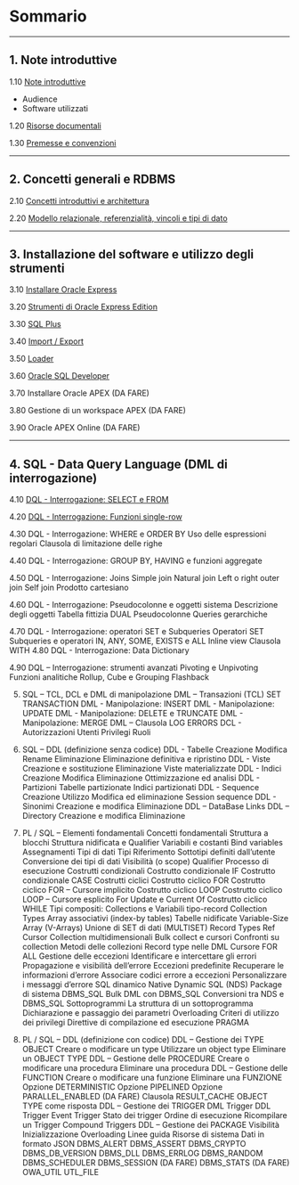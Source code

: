 # Sommario

-----------------------------------
## 1. Note introduttive

1.10 [Note introduttive](https://github.com/pmarconcini/DB_Oracle_Corso_Base/edit/master/110_note_introduttive.md)
- Audience
- Software utilizzati

1.20 [Risorse documentali](https://github.com/pmarconcini/DB_Oracle_Corso_Base/blob/master/120_risorse_documentali)

1.30 [Premesse e convenzioni](https://github.com/pmarconcini/DB_Oracle_Corso_Base/blob/master/130_premesse_e_convenzioni.md) 

-----------------------------------
## 2. Concetti generali e RDBMS

2.10 [Concetti introduttivi e architettura](https://github.com/pmarconcini/DB_Oracle_Corso_Base/blob/master/210_concetti_introduttivi_e_architettura.md)

2.20 [Modello relazionale, referenzialità, vincoli e tipi di dato](https://github.com/pmarconcini/DB_Oracle_Corso_Base/edit/master/220_modello_relazionale_referenzialita_vincoli_tipi.md)

-----------------------------------
## 3.	Installazione del software e utilizzo degli strumenti

3.10 [Installare Oracle Express](https://github.com/pmarconcini/DB_Oracle_Corso_Base/blob/master/310_installare_oracle_express.md)

3.20 [Strumenti di Oracle Express Edition](https://github.com/pmarconcini/DB_Oracle_Corso_Base/blob/master/320_strumenti_oracle_express.md)

3.30 [SQL Plus](https://github.com/pmarconcini/DB_Oracle_Corso_Base/blob/master/330_sql_plus.md)

3.40 [Import / Export](https://github.com/pmarconcini/DB_Oracle_Corso_Base/blob/master/340_import_export.md)

3.50 [Loader](https://github.com/pmarconcini/DB_Oracle_Corso_Base/blob/master/350_loader.md)

3.60 [Oracle SQL Developer](https://github.com/pmarconcini/DB_Oracle_Corso_Base/blob/master/360_sql_developer.md)

3.70 Installare Oracle APEX (DA FARE)

3.80 Gestione di un workspace APEX (DA FARE)

3.90 Oracle APEX Online (DA FARE)

-----------------------------------
## 4.	SQL - Data Query Language (DML di interrogazione)

4.10 [DQL - Interrogazione: SELECT e FROM](410_sql_dql_select_from.md)

4.20 [DQL - Interrogazione: Funzioni single-row](420_sql_dql_funzioni_single_row.md)
  
4.30 DQL - Interrogazione: WHERE e ORDER BY
  Uso delle espressioni regolari
  Clausola di limitazione delle righe

4.40 DQL - Interrogazione: GROUP BY, HAVING e funzioni aggregate

4.50 DQL - Interrogazione: Joins
  Simple join
  Natural join
  Left o right outer join
  Self join
  Prodotto cartesiano

4.60 DQL - Interrogazione: Pseudocolonne e oggetti sistema
  Descrizione degli oggetti
  Tabella fittizia DUAL
  Pseudocolonne
  Queries gerarchiche

4.70 DQL - Interrogazione: operatori SET e Subqueries
  Operatori SET
  Subqueries e operatori IN, ANY, SOME, EXISTS e ALL
  Inline view
  Clausola WITH
4.80 DQL - Interrogazione: Data Dictionary

4.90 DQL – Interrogazione: strumenti avanzati
  Pivoting e Unpivoting
  Funzioni analitiche
  Rollup, Cube e Grouping
  Flashback

5.	SQL – TCL, DCL e DML di manipolazione
DML – Transazioni (TCL)
  SET TRANSACTION
DML - Manipolazione: INSERT
DML - Manipolazione: UPDATE
DML - Manipolazione: DELETE e TRUNCATE
DML - Manipolazione: MERGE
DML – Clausola LOG ERRORS
DCL - Autorizzazioni
  Utenti
  Privilegi
  Ruoli

6.	SQL – DDL (definizione senza codice)
DDL - Tabelle
  Creazione
  Modifica
  Rename
  Eliminazione
  Eliminazione definitiva e ripristino
DDL - Viste
  Creazione e sostituzione
  Eliminazione
  Viste materializzate
DDL - Indici
  Creazione
  Modifica
  Eliminazione
  Ottimizzazione ed analisi
DDL - Partizioni
  Tabelle partizionate
  Indici partizionati
DDL - Sequence
  Creazione
  Utilizzo
  Modifica ed eliminazione
  Session sequence
DDL - Sinonimi
  Creazione e modifica
  Eliminazione
DDL – DataBase Links
DDL – Directory
  Creazione e modifica
  Eliminazione

7.	PL / SQL – Elementi fondamentali
Concetti fondamentali
  Struttura a blocchi
  Struttura nidificata e Qualifier
  Variabili e costanti
  Bind variables
  Assegnamenti
  Tipi di dati
  Tipi Riferimento
  Sottotipi definiti dall’utente
  Conversione dei tipi di dati
  Visibilità (o scope)
  Qualifier
  Processo di esecuzione
Costrutti condizionali
  Costrutto condizionale IF
  Costrutto condizionale CASE
Costrutti ciclici
  Costrutto ciclico FOR
  Costrutto ciclico FOR – Cursore implicito
  Costrutto ciclico LOOP
  Costrutto ciclico LOOP – Cursore esplicito
  For Update e Current Of
  Costrutto ciclico WHILE
Tipi compositi: Collections e Variabili tipo-record
  Collection Types
  Array associativi (index-by tables)
  Tabelle nidificate
  Variable-Size Array (V-Arrays)
  Unione di SET di dati (MULTISET)
  Record Types
  Ref Cursor
  Collection multidimensionali
  Bulk collect e cursori
  Confronti su collection
  Metodi delle collezioni
  Record type nelle DML
  Cursore FOR ALL
Gestione delle eccezioni
  Identificare e intercettare gli errori
  Propagazione e visibilità dell’errore
  Eccezioni predefinite
  Recuperare le informazioni d’errore
  Associare codici errore a eccezioni
  Personalizzare i messaggi d’errore
SQL dinamico
  Native Dynamic SQL (NDS)
  Package di sistema DBMS_SQL
  Bulk DML con DBMS_SQL
  Conversioni tra NDS e DBMS_SQL
  Sottoprogrammi
  La struttura di un sottoprogramma
  Dichiarazione e passaggio dei parametri
  Overloading
  Criteri di utilizzo dei privilegi
  Direttive di compilazione ed esecuzione
  PRAGMA

8.	PL / SQL – DDL (definizione con codice)
DDL – Gestione dei TYPE OBJECT
  Creare o modificare un type
  Utilizzare un object type
  Eliminare un OBJECT TYPE
DDL – Gestione delle PROCEDURE
  Creare o modificare una procedura
  Eliminare una procedura
DDL – Gestione delle FUNCTION
  Creare o modificare una funzione
  Eliminare una FUNZIONE
  Opzione DETERMINISTIC
  Opzione PIPELINED
  Opzione PARALLEL_ENABLED (DA FARE)
  Clausola RESULT_CACHE
  OBJECT TYPE come risposta
DDL – Gestione dei TRIGGER
  DML Trigger
  DDL Trigger
  Event Trigger
  Stato dei trigger
  Ordine di esecuzione
  Ricompilare un Trigger
  Compound Triggers
DDL – Gestione dei PACKAGE
  Visibilità
  Inizializzazione
  Overloading
  Linee guida
Risorse di sistema
  Dati in formato JSON
  DBMS_ALERT
  DBMS_ASSERT
  DBMS_CRYPTO
  DBMS_DB_VERSION
  DBMS_DLL
  DBMS_ERRLOG
  DBMS_RANDOM
  DBMS_SCHEDULER
  DBMS_SESSION (DA FARE)
  DBMS_STATS (DA FARE)
  OWA_UTIL
  UTL_FILE

